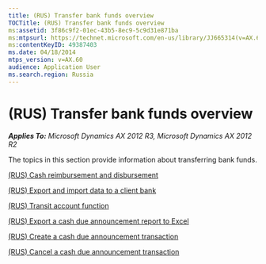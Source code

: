 ```yaml
---
title: (RUS) Transfer bank funds overview
TOCTitle: (RUS) Transfer bank funds overview
ms:assetid: 3f86c9f2-01ec-43b5-8ec9-5c9d31e871ba
ms:mtpsurl: https://technet.microsoft.com/en-us/library/JJ665314(v=AX.60)
ms:contentKeyID: 49387403
ms.date: 04/18/2014
mtps_version: v=AX.60
audience: Application User
ms.search.region: Russia
---
```


# (RUS) Transfer bank funds overview 


_**Applies To:** Microsoft Dynamics AX 2012 R3, Microsoft Dynamics AX 2012 R2_

The topics in this section provide information about transferring bank funds.

[(RUS) Cash reimbursement and disbursement](rus-cash-reimbursement-and-disbursement.md)

[(RUS) Export and import data to a client bank](rus-export-and-import-data-to-a-client-bank.md)

[(RUS) Transit account function](rus-transit-account-function.md)

[(RUS) Export a cash due announcement report to Excel](rus-export-a-cash-due-announcement-report-to-excel.md)

[(RUS) Create a cash due announcement transaction](rus-create-a-cash-due-announcement-transaction.md)

[(RUS) Cancel a cash due announcement transaction](rus-cancel-a-cash-due-announcement-transaction.md)

  


